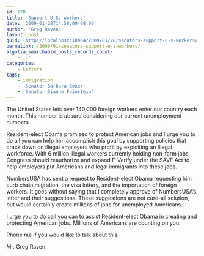 ```yaml
---
id: 178
title: 'Support U.S. workers'
date: '2009-01-28T14:50:00-08:00'
author: 'Greg Raven'
layout: post
guid: 'http://localhost:10004/2009/01/28/senators-support-u-s-workers/'
permalink: /2009/01/senators-support-u-s-workers/
algolia_searchable_posts_records_count:
    - '1'
categories:
    - Letters
tags:
    - immigration
    - 'Senator Barbara Boxer'
    - 'Senator Dianne Feinstein'
---
```


The United States lets over 140,000 foreign workers enter our country each month. This number is absurd considering our current unemployment numbers.  
  
Resident-elect Obama promised to protect American jobs and I urge you to do all you can help him accomplish this goal by supporting policies that crack down on illegal employers who profit by exploiting an illegal workforce. With 6 million illegal workers currently holding non-farm jobs, Congress should reauthorize and expand E-Verify under the SAVE Act to help employers put Americans and legal immigrants into these jobs.

NumbersUSA has sent a request to Resident-elect Obama requesting him curb chain migration, the visa lottery, and the importation of foreign workers. It goes without saying that I completely approve of NumbersUSA’s letter and their suggestions. These suggestions are not cure-all solution, but would certainly create millions of jobs for unemployed Americans.

I urge you to do call you can to assist Resident-elect Obama in creating and protecting American jobs. Millions of Americans are counting on you.

Phone me if you would like to talk about this,

Mr. Greg Raven